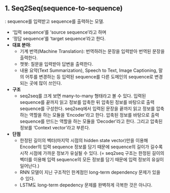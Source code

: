 ## 1. Seq2Seq(sequence-to-sequence)

: sequence를 입력받고 sequence를 출력하는 모델.

- ‘입력 sequence’를 ‘source sequence’라고 하며
- ‘정답 sequence’를 ‘target sequence’라고 한다.
- **대표 분야**:
    - 기계 번역(Machine Translation): 번역하려는 문장을 입력받아 번역된 문장을 출력한다.
    - 챗봇: 질문을 입력받아 답변을 출력한다.
    - 내용 요약(Text Summarization), Speech to Text, Image Captioning, 말의 어투를 변경하는 등 입력된 sequence를 다른 도메인의 sequence로 변경되는 곳에 많이 쓰인다.
- **구조**
    - seq2seq를 크게 보면 many-to-many 형태라고 볼 수 있다. 입력된 sequence를 끝까지 읽고 정보를 압축한 뒤 압축된 정보를 바탕으로 출력 sequence를 구성한다. seq2seq에서 입력된 문장을 끝까지 읽고 정보를 압축하는 역할을 하는 모듈을 ‘Encoder’라고 한다. 압축된 정보를 바탕으로 출력 sequence를 만드는 역할을 하는 모듈을 ‘Decoder’라고 한다. 그리고 압축된 정보를 ‘Context vector’라고 부른다.
- **단점**
    - 한정된 길이의 벡터(마지막 시점의 hidden state vector)만을 이용해 Encoder의 입력 sequence 정보를 담기 때문에 sequence의 길이가 길수록 시작 시점에 가까운 정보가 유실될 수 있다. (= seq2seq 구조는 한정된 길이의 벡터를 이용해 입력 sequence의 모든 정보를 담기 때문에 입력 정보의 유실이 일어난다.)
    - RNN 모델이 지닌 구조적인 한계점인 long-term dependency 문제가 있을 수 있다.
    - LSTM도 long-term depedency 문제를 완벽하게 극복한 것은 아니다.
        
  
